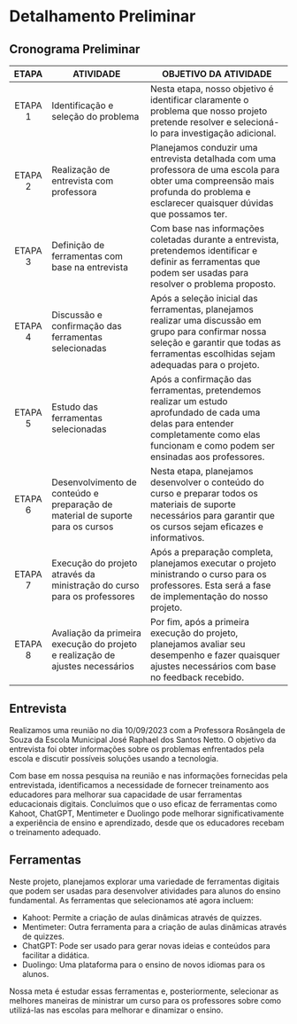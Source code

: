 # Detalhamento Preliminar

## Cronograma Preliminar

| ETAPA | ATIVIDADE | OBJETIVO DA ATIVIDADE |
| :---: | --------- | --------------------- |
| ETAPA 1 | Identificação e seleção do problema | Nesta etapa, nosso objetivo é identificar claramente o problema que nosso projeto pretende resolver e selecioná-lo para investigação adicional. |
| ETAPA 2 | Realização de entrevista com professora | Planejamos conduzir uma entrevista detalhada com uma professora de uma escola para obter uma compreensão mais profunda do problema e esclarecer quaisquer dúvidas que possamos ter. |
| ETAPA 3 | Definição de ferramentas com base na entrevista | Com base nas informações coletadas durante a entrevista, pretendemos identificar e definir as ferramentas que podem ser usadas para resolver o problema proposto. |
| ETAPA 4 | Discussão e confirmação das ferramentas selecionadas | Após a seleção inicial das ferramentas, planejamos realizar uma discussão em grupo para confirmar nossa seleção e garantir que todas as ferramentas escolhidas sejam adequadas para o projeto. |
| ETAPA 5 | Estudo das ferramentas selecionadas | Após a confirmação das ferramentas, pretendemos realizar um estudo aprofundado de cada uma delas para entender completamente como elas funcionam e como podem ser ensinadas aos professores. |
| ETAPA 6 | Desenvolvimento de conteúdo e preparação de material de suporte para os cursos | Nesta etapa, planejamos desenvolver o conteúdo do curso e preparar todos os materiais de suporte necessários para garantir que os cursos sejam eficazes e informativos. |
| ETAPA 7 | Execução do projeto através da ministração do curso para os professores | Após a preparação completa, planejamos executar o projeto ministrando o curso para os professores. Esta será a fase de implementação do nosso projeto. |
| ETAPA 8 | Avaliação da primeira execução do projeto e realização de ajustes necessários | Por fim, após a primeira execução do projeto, planejamos avaliar seu desempenho e fazer quaisquer ajustes necessários com base no feedback recebido. |

## Entrevista

Realizamos uma reunião no dia 10/09/2023 com a Professora Rosângela de Souza da Escola Municipal José Raphael dos Santos Netto. O objetivo da entrevista foi obter informações sobre os problemas enfrentados pela escola e discutir possíveis soluções usando a tecnologia.

Com base em nossa pesquisa na reunião e nas informações fornecidas pela entrevistada, identificamos a necessidade de fornecer treinamento aos educadores para melhorar sua capacidade de usar ferramentas educacionais digitais. Concluímos que o uso eficaz de ferramentas como Kahoot, ChatGPT, Mentimeter e Duolingo pode melhorar significativamente a experiência de ensino e aprendizado, desde que os educadores recebam o treinamento adequado.

## Ferramentas 

Neste projeto, planejamos explorar uma variedade de ferramentas digitais que podem ser usadas para desenvolver atividades para alunos do ensino fundamental. As ferramentas que selecionamos até agora incluem:

- Kahoot: Permite a criação de aulas dinâmicas através de quizzes.
- Mentimeter: Outra ferramenta para a criação de aulas dinâmicas através de quizzes.
- ChatGPT: Pode ser usado para gerar novas ideias e conteúdos para facilitar a didática.
- Duolingo: Uma plataforma para o ensino de novos idiomas para os alunos.

Nossa meta é estudar essas ferramentas e, posteriormente, selecionar as melhores maneiras de ministrar um curso para os professores sobre como utilizá-las nas escolas para melhorar e dinamizar o ensino.
